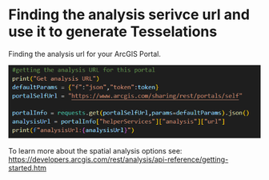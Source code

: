 # Finding the analysis serivce url and use it to generate Tesselations

Finding the analysis url for your ArcGIS Portal. 

![FindAnalysisUrl](../images/FindingAnalysisServiceUrl.png)<br/>

To learn more about the spatial analysis options see: https://developers.arcgis.com/rest/analysis/api-reference/getting-started.htm 
